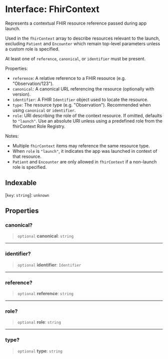 # Interface: FhirContext

Represents a contextual FHIR resource reference passed during app launch.

Used in the `fhirContext` array to describe resources relevant to the launch,
excluding `Patient` and `Encounter` which remain top-level parameters unless a custom role is specified.

At least one of `reference`, `canonical`, or `identifier` must be present.

Properties:
- `reference`: A relative reference to a FHIR resource (e.g. "Observation/123").
- `canonical`: A canonical URL referencing the resource (optionally with version).
- `identifier`: A FHIR `Identifier` object used to locate the resource.
- `type`: The resource type (e.g. "Observation"). Recommended when using `canonical` or `identifier`.
- `role`: URI describing the role of the context resource. If omitted, defaults to `"launch"`.
          Use an absolute URI unless using a predefined role from the fhirContext Role Registry.

Notes:
- Multiple `fhirContext` items may reference the same resource type.
- When `role` is `"launch"`, it indicates the app was launched in context of that resource.
- `Patient` and `Encounter` are only allowed in `fhirContext` if a non-launch role is specified.

## Indexable

\[`key`: `string`\]: `unknown`

## Properties

### canonical?

> `optional` **canonical**: `string`

***

### identifier?

> `optional` **identifier**: `Identifier`

***

### reference?

> `optional` **reference**: `string`

***

### role?

> `optional` **role**: `string`

***

### type?

> `optional` **type**: `string`
